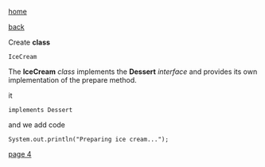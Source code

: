 [home](./page01.md)

[back](./page02.md)

Create **class**

```
IceCream
```
The **IceCream** *class* implements the **Dessert** *interface* and provides its own implementation of the prepare method.

it 
```
implements Dessert
```

and we add code 

```
System.out.println("Preparing ice cream...");
```

[page 4](./page04.md)
